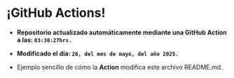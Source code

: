 # ¡GitHub Actions!
* **Repositorio actualizado automáticamente mediante una GitHub Action a las: `03:30:27hrs.`**
* **Modificado el día: `26, del mes de mayo, del año 2025.`**

* Ejemplo sencillo de cómo la **Action** modifica este archivo README.md.
